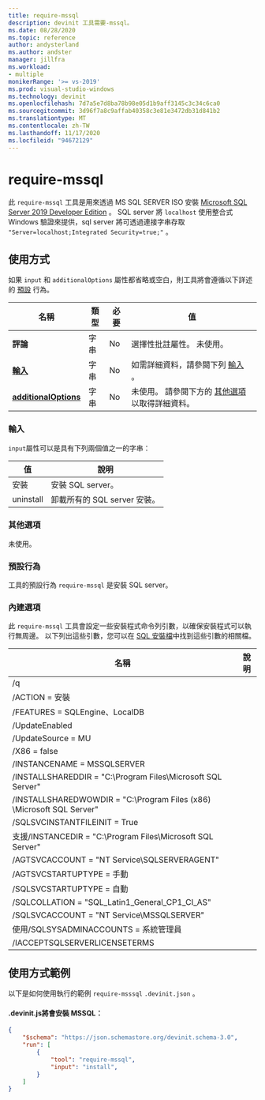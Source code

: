 ```yaml
---
title: require-mssql
description: devinit 工具需要-mssql。
ms.date: 08/28/2020
ms.topic: reference
author: andysterland
ms.author: andster
manager: jillfra
ms.workload:
- multiple
monikerRange: '>= vs-2019'
ms.prod: visual-studio-windows
ms.technology: devinit
ms.openlocfilehash: 7d7a5e7d8ba78b98e05d1b9aff3145c3c34c6ca0
ms.sourcegitcommit: 3d96f7a8c9affab40358c3e81e3472db31d841b2
ms.translationtype: MT
ms.contentlocale: zh-TW
ms.lasthandoff: 11/17/2020
ms.locfileid: "94672129"
---
```

# <a name="require-mssql"></a>require-mssql

此 `require-mssql` 工具是用來透過 MS SQL SERVER ISO 安裝 [Microsoft SQL Server 2019 Developer Edition](https://www.microsoft.com/sql-server/application-development) 。 SQL server 將 `localhost` 使用整合式 Windows 驗證來提供，sql server 將可透過連接字串存取 `"Server=localhost;Integrated Security=true;"` 。

## <a name="usage"></a>使用方式

如果 `input` 和 `additionalOptions` 屬性都省略或空白，則工具將會遵循以下詳述的 [預設](#default-behavior) 行為。

| 名稱                                             | 類型   | 必要 | 值                                                                                   |
|--------------------------------------------------|--------|----------|-----------------------------------------------------------------------------------------|
| **評論**                                     | 字串 | No       | 選擇性批註屬性。 未使用。                                                   |
| [**輸入**](#input)                              | 字串 | No       | 如需詳細資料，請參閱下列 [輸入](#input) 。                                                  |
| [**additionalOptions**](#additional-options)     | 字串 | No       | 未使用。 請參閱下方的 [其他選項](#additional-options) 以取得詳細資料。              |

### <a name="input"></a>輸入

`input`屬性可以是具有下列兩個值之一的字串：

| 值     | 說明                              |
|-----------|------------------------------------------|
| 安裝   | 安裝 SQL server。                     |
| uninstall | 卸載所有的 SQL server 安裝。 |

### <a name="additional-options"></a>其他選項

未使用。

### <a name="default-behavior"></a>預設行為

工具的預設行為 `require-mssql` 是安裝 SQL server。

### <a name="builtin-options"></a>內建選項

此 `require-mssql` 工具會設定一些安裝程式命令列引數，以確保安裝程式可以執行無周邊。 以下列出這些引數，您可以在 [SQL 安裝檔](/sql/database-engine/install-windows/install-sql-server-from-the-command-prompt?view=sql-server-ver15&preserve-view=true)中找到這些引數的相關檔。

| 名稱                                                               | 說明 |
|--------------------------------------------------------------------|-------------|
| /q                                                                 |             |
| /ACTION = 安裝                                                    |             |
| /FEATURES = SQLEngine、LocalDB                                       |             |
| /UpdateEnabled                                                     |             |
| /UpdateSource = MU                                                   |             |
| /X86 = false                                                         |             |
| /INSTANCENAME = MSSQLSERVER                                          |             |
| /INSTALLSHAREDDIR = "C:\Program Files\Microsoft SQL Server"          |             |
| /INSTALLSHAREDWOWDIR = "C:\Program Files (x86) \Microsoft SQL Server" |             |
| /SQLSVCINSTANTFILEINIT = True                                        |             |
| 支援/INSTANCEDIR = "C:\Program Files\Microsoft SQL Server"               |             |
| /AGTSVCACCOUNT = "NT Service\SQLSERVERAGENT"                         |             |
| /AGTSVCSTARTUPTYPE = 手動                                          |             |
| /SQLSVCSTARTUPTYPE = 自動                                       |             |
| /SQLCOLLATION = "SQL_Latin1_General_CP1_CI_AS"                       |             |
| /SQLSVCACCOUNT = "NT Service\MSSQLSERVER"                            |             |
| 使用/SQLSYSADMINACCOUNTS = 系統管理員                                |             |
| /IACCEPTSQLSERVERLICENSETERMS                                      |             |

## <a name="example-usage"></a>使用方式範例
以下是如何使用執行的範例 `require-msssql` `.devinit.json` 。 

#### <a name="devinitjson-that-will-install-mssql"></a>.devinit.js將會安裝 MSSQL：
```json
{
    "$schema": "https://json.schemastore.org/devinit.schema-3.0",
    "run": [
        {
            "tool": "require-mssql",
            "input": "install",
        }
    ]
}
```